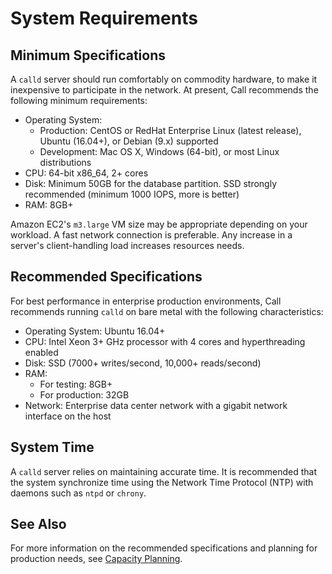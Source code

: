 # System Requirements

## Minimum Specifications

A `calld` server should run comfortably on commodity hardware, to make it inexpensive to participate in the network. At present, Call recommends the following minimum requirements:

- Operating System:
    - Production: CentOS or RedHat Enterprise Linux (latest release), Ubuntu (16.04+), or Debian (9.x) supported
    - Development: Mac OS X, Windows (64-bit), or most Linux distributions
- CPU: 64-bit x86_64, 2+ cores
- Disk: Minimum 50GB for the database partition. SSD strongly recommended (minimum 1000 IOPS, more is better)
- RAM: 8GB+

Amazon EC2's `m3.large` VM size may be appropriate depending on your workload. A fast network connection is preferable. Any increase in a server's client-handling load increases resources needs.


## Recommended Specifications

For best performance in enterprise production environments, Call recommends running `calld` on bare metal with the following characteristics:

- Operating System: Ubuntu 16.04+
- CPU: Intel Xeon 3+ GHz processor with 4 cores and hyperthreading enabled
- Disk: SSD (7000+ writes/second, 10,000+ reads/second)
- RAM:
  	- For testing: 8GB+
  	- For production: 32GB
- Network: Enterprise data center network with a gigabit network interface on the host

## System Time

A `calld` server relies on maintaining accurate time. It is recommended that the system synchronize time using the Network Time Protocol (NTP) with daemons such as `ntpd` or `chrony`.

## See Also

For more information on the recommended specifications and planning for production needs, see [Capacity Planning](capacity-planning.html).

